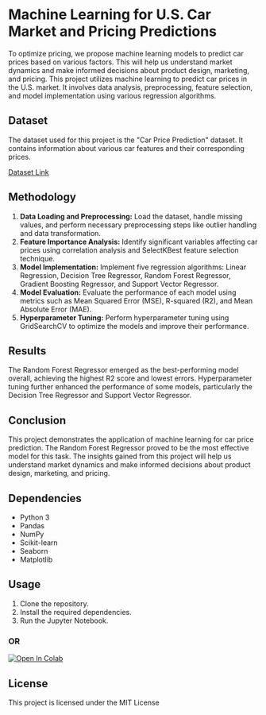 # Machine Learning for U.S. Car Market and Pricing Predictions
To optimize pricing, we propose machine learning models to predict car prices based on various factors. 
This will help us understand market dynamics and make informed decisions about product design, marketing, and pricing.
This project utilizes machine learning to predict car prices in the U.S. market. 
It involves data analysis, preprocessing, feature selection, and model implementation using various regression algorithms.

## Dataset

The dataset used for this project is the "Car Price Prediction" dataset. It contains information about various car features and their corresponding prices.

[Dataset Link](https://github.com/aneeshmurali-n/Machine-Learning-for-U.S.-Car-Market-and-Pricing-Predictions/raw/refs/heads/main/CarPrice_Dataset.csv)

## Methodology

1. **Data Loading and Preprocessing:** Load the dataset, handle missing values, and perform necessary preprocessing steps like outlier handling and data transformation.
2. **Feature Importance Analysis:** Identify significant variables affecting car prices using correlation analysis and SelectKBest feature selection technique.
3. **Model Implementation:** Implement five regression algorithms: Linear Regression, Decision Tree Regressor, Random Forest Regressor, Gradient Boosting Regressor, and Support Vector Regressor.
4. **Model Evaluation:** Evaluate the performance of each model using metrics such as Mean Squared Error (MSE), R-squared (R2), and Mean Absolute Error (MAE).
5. **Hyperparameter Tuning:** Perform hyperparameter tuning using GridSearchCV to optimize the models and improve their performance.

## Results

The Random Forest Regressor emerged as the best-performing model overall, achieving the highest R2 score and lowest errors. 
Hyperparameter tuning further enhanced the performance of some models, particularly the Decision Tree Regressor and Support Vector Regressor.

## Conclusion

This project demonstrates the application of machine learning for car price prediction. 
The Random Forest Regressor proved to be the most effective model for this task. 
The insights gained from this project will help us understand market dynamics and make informed decisions about product design, marketing, and pricing.

## Dependencies

* Python 3
* Pandas
* NumPy
* Scikit-learn
* Seaborn
* Matplotlib

## Usage

1. Clone the repository.
2. Install the required dependencies.
3. Run the Jupyter Notebook.

### OR

[![Open In Colab](https://colab.research.google.com/assets/colab-badge.svg)](https://colab.research.google.com/github/aneeshmurali-n/Machine-Learning-for-U.S.-Car-Market-and-Pricing-Predictions/blob/main/U_S_Car_Market_and_Pricing_Predictions.ipynb) 


## License

This project is licensed under the MIT License
